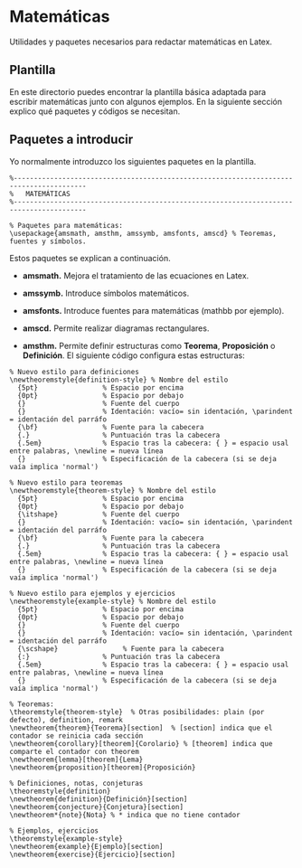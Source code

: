 # Matemáticas

Utilidades y paquetes necesarios para redactar matemáticas en Latex.

## Plantilla

En este directorio puedes encontrar la plantilla básica adaptada para escribir matemáticas junto con algunos ejemplos. En la siguiente sección explico qué paquetes y códigos se necesitan.

## Paquetes a introducir

Yo normalmente introduzco los siguientes paquetes en la plantilla.

~~~Tex
%----------------------------------------------------------------------------------------
%	MATEMÁTICAS
%----------------------------------------------------------------------------------------

% Paquetes para matemáticas:                     
\usepackage{amsmath, amsthm, amssymb, amsfonts, amscd} % Teoremas, fuentes y símbolos.
~~~

Estos paquetes se explican a continuación.

- **amsmath.** Mejora el tratamiento de las ecuaciones en Latex.

- **amssymb.** Introduce símbolos matemáticos.

- **amsfonts.** Introduce fuentes para matemáticas (mathbb por ejemplo).

- **amscd.** Permite realizar diagramas rectangulares.

- **amsthm.** Permite definir estructuras como **Teorema**, **Proposición** o **Definición**. El siguiente código configura estas estructuras:

~~~Tex
% Nuevo estilo para definiciones
\newtheoremstyle{definition-style} % Nombre del estilo
  {5pt}                % Espacio por encima
  {0pt}                % Espacio por debajo
  {}                   % Fuente del cuerpo
  {}                   % Identación: vacío= sin identación, \parindent = identación del parráfo
  {\bf}                % Fuente para la cabecera
  {.}                  % Puntuación tras la cabecera
  {.5em}               % Espacio tras la cabecera: { } = espacio usal entre palabras, \newline = nueva línea
  {}                   % Especificación de la cabecera (si se deja vaía implica 'normal')

% Nuevo estilo para teoremas
\newtheoremstyle{theorem-style} % Nombre del estilo
  {5pt}                % Espacio por encima
  {0pt}                % Espacio por debajo
  {\itshape}           % Fuente del cuerpo
  {}                   % Identación: vacío= sin identación, \parindent = identación del parráfo
  {\bf}                % Fuente para la cabecera
  {.}                  % Puntuación tras la cabecera
  {.5em}               % Espacio tras la cabecera: { } = espacio usal entre palabras, \newline = nueva línea
  {}                   % Especificación de la cabecera (si se deja vaía implica 'normal')

% Nuevo estilo para ejemplos y ejercicios
\newtheoremstyle{example-style} % Nombre del estilo
  {5pt}                % Espacio por encima
  {0pt}                % Espacio por debajo
  {}                   % Fuente del cuerpo
  {}                   % Identación: vacío= sin identación, \parindent = identación del parráfo
  {\scshape}                % Fuente para la cabecera
  {:}                  % Puntuación tras la cabecera
  {.5em}               % Espacio tras la cabecera: { } = espacio usal entre palabras, \newline = nueva línea
  {}                   % Especificación de la cabecera (si se deja vaía implica 'normal')

% Teoremas:
\theoremstyle{theorem-style}  % Otras posibilidades: plain (por defecto), definition, remark
\newtheorem{theorem}{Teorema}[section]  % [section] indica que el contador se reinicia cada sección
\newtheorem{corollary}[theorem]{Corolario} % [theorem] indica que comparte el contador con theorem
\newtheorem{lemma}[theorem]{Lema}
\newtheorem{proposition}[theorem]{Proposición}

% Definiciones, notas, conjeturas
\theoremstyle{definition}
\newtheorem{definition}{Definición}[section]
\newtheorem{conjecture}{Conjetura}[section]
\newtheorem*{note}{Nota} % * indica que no tiene contador

% Ejemplos, ejercicios
\theoremstyle{example-style}
\newtheorem{example}{Ejemplo}[section]
\newtheorem{exercise}{Ejercicio}[section]
~~~
